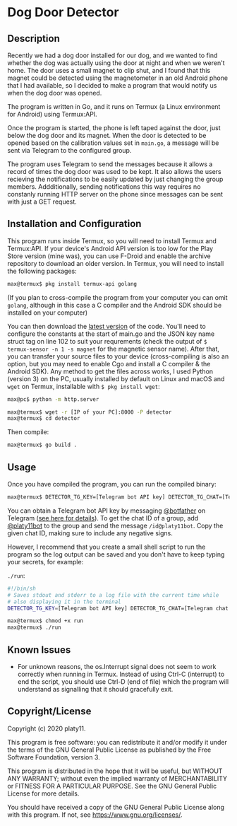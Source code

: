 # Dog Door Detector

## Description

Recently we had a dog door installed for our dog, and we wanted to find
whether the dog was actually using the door at night and when we weren't home.
The door uses a small magnet to clip shut, and I found that this magnet could
be detected using the magnetometer in an old Android phone that I had
available, so I decided to make a program that would notify us when the dog
door was opened.

The program is written in Go, and it runs on Termux (a Linux environment
for Android) using Termux:API.

Once the program is started, the phone is left taped against the door, just
below the dog door and its magnet. When the door is detected to be opened based
on the calibration values set in `main.go`, a message will be sent via Telegram
to the configured group.

The program uses Telegram to send the messages because it allows a record of
times the dog door was used to be kept. It also allows the users recieving the
notifications to be easily updated by just changing the group members.
Addditionally, sending notifications this way requires no constanly running
HTTP server on the phone since messages can be sent with just a GET request.  

## Installation and Configuration

This program runs inside Termux, so you will need to install Termux and
Termux:API. If your device's Android API version is too low for the Play Store
version (mine was), you can use F-Droid and enable the archive repository to
download an older version. In Termux, you will need to install the following
packages:

```bash
max@termux$ pkg install termux-api golang
```

(If you plan to cross-compile the program from your computer you can omit
`golang`, although in this case a C compiler and the Android SDK should be
installed on your computer)

You can then download the
[latest version](https://github.com/platy11/dogdoordetector/releases/latest)
of the code. You'll need to configure the constants at the start of main.go and the JSON
key name struct tag on line 102 to suit your requrements (check the output of
`$ termux-sensor -n 1 -s magnet` for the magnetic sensor name). After that, you
can transfer your source files to your device (cross-compiling is also an
option, but you may need to enable Cgo and install a C compiler & the Android
SDK). Any method to get the files across works, I used Python (version 3) on
the PC, usually installed by default on Linux and macOS and `wget` on Termux,
installable with `$ pkg install wget`:

```bash
max@pc$ python -m http.server

max@termux$ wget -r [IP of your PC]:8000 -P detector
max@termux$ cd detector
```

Then compile:

```bash
max@termux$ go build .
```

## Usage

Once you have compiled the program, you can run the compiled binary:

```bash
max@termux$ DETECTOR_TG_KEY=[Telegram bot API key] DETECTOR_TG_CHAT=[Telegram chat ID] ./detector
```

You can obtain a Telegram bot API key by messaging
[@botfather](https://t.me/botfather) on Telegram
([see here for details](https://core.telegram.org/bots/#creating-a-new-bot)).
To get the chat ID of a group, add [@platy11bot](https://t.me/platy11bot) to
the group and send the message `/id@platy11bot`. Copy the given chat ID, making
sure to include any negative signs.

However, I recommend that you create a small shell script to run the program
so the log output can be saved and you don't have to keep typing your secrets,
for example:

`./run`:
```bash
#!/bin/sh
# Saves stdout and stderr to a log file with the current time while
# also displaying it in the terminal
DETECTOR_TG_KEY=[Telegram bot API key] DETECTOR_TG_CHAT=[Telegram chat ID] ./detector 2>&1 | tee -a log/log-$(date +%s).txt
```

```bash
max@termux$ chmod +x run
max@termux$ ./run
```

## Known Issues

- For unknown reasons, the os.Interrupt signal does not seem to work correctly
when running in Termux. Instead of using Ctrl-C (interrupt) to end the script,
you should use Ctrl-D (end of file) which the program will understand as
signalling that it should gracefully exit.

## Copyright/License

Copyright (c) 2020 platy11.

This program is free software: you can redistribute it and/or modify it under
the terms of the GNU General Public License as published by the Free Software
Foundation, version 3.

This program is distributed in the hope that it will be useful, but WITHOUT ANY
WARRANTY; without even the implied warranty of MERCHANTABILITY or FITNESS FOR A
PARTICULAR PURPOSE. See the GNU General Public License for more details.

You should have received a copy of the GNU General Public License along with
this program. If not, see <https://www.gnu.org/licenses/>.